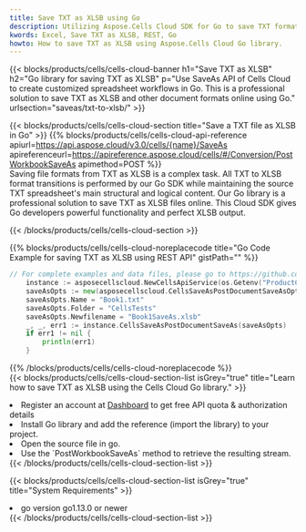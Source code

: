 ```yaml
---
title: Save TXT as XLSB using Go 
description: Utilizing Aspose.Cells Cloud SDK for Go to save TXT format file as XLSB format file. 
kwords: Excel, Save TXT as XLSB, REST, Go
howto: How to save TXT as XLSB using Aspose.Cells Cloud Go library.
---
```



{{< blocks/products/cells/cells-cloud-banner h1="Save TXT as XLSB" h2="Go library for saving TXT as XLSB" p="Use SaveAs API of Cells Cloud to create customized spreadsheet workflows in Go. This is a professional solution to save TXT as XLSB and other document formats online using Go." urlsection="saveas/txt-to-xlsb/" >}}

{{< blocks/products/cells/cells-cloud-section  title="Save a TXT file as XLSB in Go" >}}
{{% blocks/products/cells/cells-cloud-api-reference  apiurl=https://api.aspose.cloud/v3.0/cells/{name}/SaveAs  apireferenceurl=https://apireference.aspose.cloud/cells/#/Conversion/PostWorkbookSaveAs  apimethod=POST %}}
<br/>
Saving file formats from TXT as XLSB is a complex task. All TXT to XLSB format transitions is performed by our Go SDK while maintaining the source TXT spreadsheet's main structural and logical content. Our Go library is a professional solution to save TXT as XLSB files online. This Cloud SDK gives Go developers powerful functionality and perfect XLSB output.

{{< /blocks/products/cells/cells-cloud-section >}}

{{% blocks/products/cells/cells-cloud-noreplacecode title="Go Code Example for saving TXT as XLSB using REST API" gistPath="" %}}
  
```go
// For complete examples and data files, please go to https://github.com/aspose-cells-cloud/aspose-cells-cloud-go/
    instance := asposecellscloud.NewCellsApiService(os.Getenv("ProductClientId"), os.Getenv("ProductClientSecret"))
    saveAsOpts := new(asposecellscloud.CellsSaveAsPostDocumentSaveAsOpts)
    saveAsOpts.Name = "Book1.txt"
    saveAsOpts.Folder = "CellsTests"
    saveAsOpts.Newfilename = "Book1SaveAs.xlsb"
    _, _, err1 := instance.CellsSaveAsPostDocumentSaveAs(saveAsOpts)
    if err1 != nil {
	    println(err1)
    }
```
  
{{% /blocks/products/cells/cells-cloud-noreplacecode  %}}
<br/>
{{< blocks/products/cells/cells-cloud-section-list isGrey="true"  title="Learn how to save TXT as XLSB using the Cells Cloud Go library." >}}
<li>Register an account at <a href="https://dashboard.aspose.cloud/">Dashboard</a> to get free API quota & authorization details</li>
<li>Install Go library and add the reference (import the library) to your project.</li>
<li>Open the source file in go.</li>
<li>Use the `PostWorkbookSaveAs` method to retrieve the resulting stream.</li>
{{< /blocks/products/cells/cells-cloud-section-list >}}

{{< blocks/products/cells/cells-cloud-section-list isGrey="true"  title="System Requirements" >}}
<li>go version go1.13.0 or newer</li>
{{< /blocks/products/cells/cells-cloud-section-list >}}
